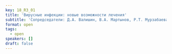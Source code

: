 ```yaml
---
key: 18_R3_01
title: 'Вирусные инфекции: новые возможности лечения'
subtitle: 'Сопредседатели: Д.А. Валишин, В.А. Мартынов, Р.Т. Мурзабаева'
format: open
tags:
  - open
speakers: []
draft: false
---
```

